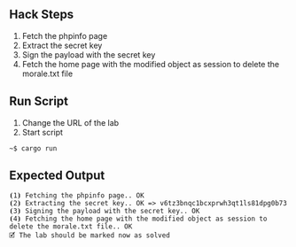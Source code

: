 ## Hack Steps

1. Fetch the phpinfo page
2. Extract the secret key
3. Sign the payload with the secret key
4. Fetch the home page with the modified object as session to delete the morale.txt file

## Run Script

1. Change the URL of the lab
2. Start script

```
~$ cargo run
```

## Expected Output

```
⦗1⦘ Fetching the phpinfo page.. OK
⦗2⦘ Extracting the secret key.. OK => v6tz3bnqc1bcxprwh3qt1ls81dpg0b73
⦗3⦘ Signing the payload with the secret key.. OK
⦗4⦘ Fetching the home page with the modified object as session to delete the morale.txt file.. OK
🗹 The lab should be marked now as solved
```

